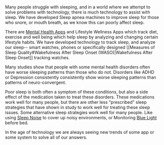 Many people struggle with sleeping, and in a world where we attempt to solve problems with technology, there is much technology to assist with sleep.  We have developed Sleep apnea machines to improve sleep for those who snore, or mouth breath, as we know this can poorly affect sleep.  

There are [Mental Health Apps](<Mental Health Apps.md>) and Lifestyle Wellness Apps which track diet, exercise and well being which help sleep by analyzing and changing certain lifestyle habits.  We have developed technology to track sleep, and analyze our sleep-- smart watches, phones or specifically designed [[Measures of Sleep Quality#Wakefulness After Sleep Onset (WASO)|Wakefulness After Sleep Onset]] tracking watches.

Many studies show that people with some mental health disorders often have worse sleeping patterns than those who do not.  Disorders like ADHD or Depression consistently consistently show worse sleeping patterns than patterns of neuro-convergent.  

Poor sleep is both often a symptom of these conditions, but also a side effect of the medication taken to treat these disorders.  These medications work well for many people, but there are other less "prescribed" sleep strategies that have shown in study to work well for treating these sleep issues.  Some alternative sleep strategies work well for many people.  Like using [Sleep Noise](<Sound Enhancing Sleep.md>) to cover up noisy environments, or Monitoring [Blue Light](<Sleep Quality and Environment.md>) before bed.

In the age of technology we are always seeing new trends of some app or some system to solve all of our answers.